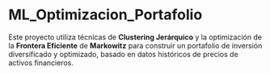 # ML_Optimizacion_Portafolio
Este proyecto utiliza técnicas de **Clustering Jerárquico** y la optimización de la **Frontera Eficiente** de **Markowitz** para construir un portafolio de inversión diversificado y optimizado, basado en datos históricos de precios de activos financieros.
